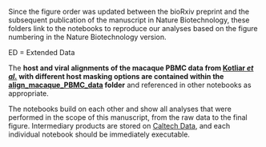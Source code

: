 Since the figure order was updated between the bioRxiv preprint and the subsequent publication of the manuscript in Nature Biotechnology, these folders link to the notebooks to reproduce our analyses based on the figure numbering in the Nature Biotechnology version.

ED = Extended Data  

The **host and viral alignments of the macaque PBMC data from [Kotliar _et al._](https://www.cell.com/cell/pdf/S0092-8674(20)31308-8.pdf) with different host masking options are contained within the [align_macaque_PBMC_data](https://github.com/pachterlab/LSCHWCP_2023/tree/main/Notebooks/align_macaque_PBMC_data) folder** and referenced in other notebooks as appropriate.

The notebooks build on each other and show all analyses that were performed in the scope of this manuscript, from the raw data to the final figure. Intermediary products are stored on [Caltech Data](https://data.caltech.edu/records/sh33z-hrx98?token=eyJhbGciOiJIUzUxMiJ9.eyJpZCI6IjlhNDNkZWVkLTRiODYtNDIwMS1hNTcwLTYyNDZhOGYwZjU3YyIsImRhdGEiOnt9LCJyYW5kb20iOiI3YTU1MDY5MjEzY2Y0ZmMyNjVlODMyYTZlOWQ4MTUxMCJ9.RkUlR18JUioegjOX_7m89ngFcatseZGRLZaadwc8X0GgzCxztvnkNc6rUMT8ozAta2LEcpwhdOq33QOH9Slj7g), and each individual notebook should be immediately executable.
